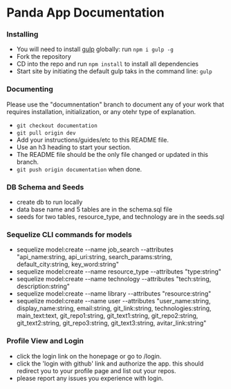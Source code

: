 # Panda App Documentation

### Installing
- You will need to install [gulp](http://gulpjs.com/) globally: run ```npm i gulp -g``` 
- Fork the repository
- CD into the repo and run ```npm install``` to install all dependencies
- Start site by initiating the default gulp taks in the command line: ```gulp```


### Documenting

Please use the "documnentation" branch to document any of your work that requires installation, initialization, or any otehr type of explanation.

- ```git checkout documentation```
- ```git pull origin dev```
- Add your instructions/guides/etc to this README file. 
- Use an h3 heading to start your section.
- The README file should be the only file changed or updated in this branch.
- ```git push origin documentation``` when done.

### DB Schema and Seeds
- create db to run locally
- data base name and 5 tables are in the schema.sql file
- seeds for two tables, resource_type, and technology are in the seeds.sql

### Sequelize CLI commands for models
- sequelize model:create --name job_search --attributes "api_name:string, api_uri:string, search_params:string, default_city:string, key_word:string"
- sequelize model:create --name resource_type --attributes "type:string"
- sequelize model:create --name technology --attributes "tech:string, description:string"
- sequelize model:create --name library --attributes "resource:string"
- sequelize model:create --name user --attributes "user_name:string, display_name:string, email:string, git_link:string, technologies:string, main_text:text, git_repo1:string, git_text1:string, git_repo2:string, git_text2:string, git_repo3:string, git_text3:string, avitar_link:string"

### Profile View and Login
- click the login link on the honepage or go to /login.
- click the 'login with github' link and authorize the app. this should redirect you to your profile page and list out your repos.
- please report any issues you experience with login.